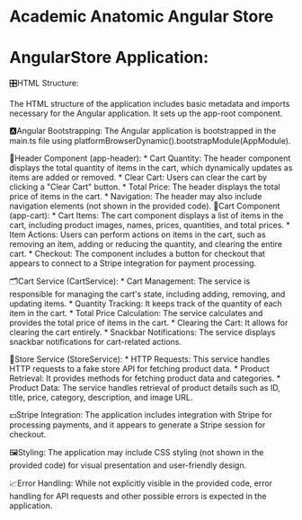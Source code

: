 # Academic Anatomic Angular Store



# AngularStore Application:

   🎛️HTML Structure: 
   
   The HTML structure of the application includes basic metadata and imports necessary for the Angular application. It sets up the app-root component.

🅰️Angular Bootstrapping: 
      The Angular application is bootstrapped in the main.ts file using       platformBrowserDynamic().bootstrapModule(AppModule).
   
🧱Header Component (app-header):
    * Cart Quantity: The header component displays the total quantity of items in the cart, which dynamically updates as items are added or removed.
    * Clear Cart: Users can clear the cart by clicking a "Clear Cart" button.
    * Total Price: The header displays the total price of items in the cart.
    * Navigation: The header may also include navigation elements (not shown in the provided code).
 		🛒Cart Component (app-cart):
    * Cart Items: The cart component displays a list of items in the cart, including product images, names, prices, quantities, and total prices.
    * Item Actions: Users can perform actions on items in the cart, such as removing an item, adding or reducing the quantity, and clearing the entire cart.
    * Checkout: The component includes a button for checkout that appears to connect to a Stripe integration for payment processing.

   🗂️Cart Service (CartService):
    * Cart Management: The service is responsible for managing the cart's state, including adding, removing, and updating items.
    * Quantity Tracking: It keeps track of the quantity of each item in the cart.
    * Total Price Calculation: The service calculates and provides the total price of items in the cart.
    * Clearing the Cart: It allows for clearing the cart entirely.
    * Snackbar Notifications: The service displays snackbar notifications for cart-related actions.

🏤Store Service (StoreService):
    * HTTP Requests: This service handles HTTP requests to a fake store API for fetching product data.
    * Product Retrieval: It provides methods for fetching product data and categories.
    * Product Data: The service handles retrieval of product details such as ID, title, price, category, description, and image URL.

💵Stripe Integration: 
   The application includes integration with Stripe for processing payments, and it appears to generate a Stripe session for checkout.
   
🖼️Styling:
   The application may include CSS styling (not shown in the provided code) for visual presentation and user-friendly design.
  		
 📈Error Handling: 
    While not explicitly visible in the provided code, error handling for API requests and other possible errors is expected in the application.

